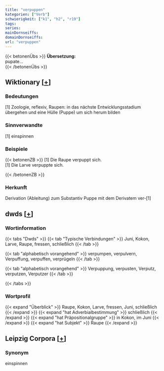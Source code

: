 ```yaml
---
title: "verpuppen"
kategorien: ["Verb"]
schwierigkeit: ["k1", "h2", "r19"]
tags:
series:
mainDornseiffs:
domainDornseiffs:
url: "verpuppen"
---
```


{{< betonenÜbs >}}
**Übersetzung:**  
pupate...  
{{< /betonenÜbs >}}

## Wiktionary [[+](https://de.wiktionary.org/wiki/verpuppen)]

### Bedeutungen
[1] Zoologie, reflexiv, Raupen: in das nächste Entwicklungsstadium übergehen und eine Hülle (Puppe) um sich herum bilden  

### Sinnverwandte
[1] einspinnen  

### Beispiele
{{< betonenZB >}}
[1] Die Raupe verpuppt sich.  
[1] Die Larve verpuppte sich.  

{{< /betonenZB >}}
### Herkunft
Derivation (Ableitung) zum Substantiv Puppe mit dem Derivatem ver-[1]  



## dwds [[+](https://www.dwds.de/wb/verpuppen)]

### Wortinformation
{{< tabs "Dwds" >}}
{{< tab "Typische Verbindungen" >}}
Juni, Kokon, Larve, Raupe, fressen, schließlich
{{< /tab >}}

{{< tab "alphabetisch vorangehend" >}}
verpumpen, verpulvern, Verpuffung, verpuffen, verprügeln
{{< /tab >}}

{{< tab "alphabetisch vorangehend" >}}
Verpuppung, verpusten, Verputz, verputzen, Verputzer
{{< /tab >}}

{{< /tabs >}}

### Wortprofil
{{< expand "Überblick" >}} Raupe, Kokon, Larve, fressen, Juni, schließlich {{< /expand >}}
{{< expand "hat Adverbialbestimmung" >}} schließlich {{< /expand >}}
{{< expand "hat Präpositionalgruppe" >}} in Kokon, im Juni {{< /expand >}}
{{< expand "hat Subjekt" >}} Raupe {{< /expand >}}

## Leipzig Corpora [[+](https://corpora.uni-leipzig.de/en/res?word=verpuppen&corpusId=deu_newscrawl-public_2018)]


### Synonym
einspinnen

